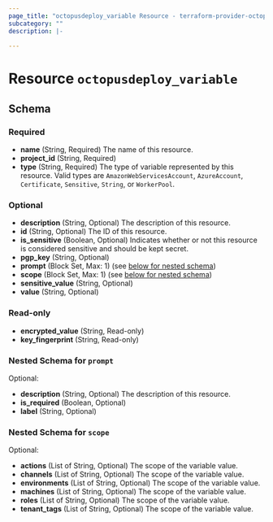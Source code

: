 ```yaml
---
page_title: "octopusdeploy_variable Resource - terraform-provider-octopusdeploy"
subcategory: ""
description: |-
  
---
```


# Resource `octopusdeploy_variable`





## Schema

### Required

- **name** (String, Required) The name of this resource.
- **project_id** (String, Required)
- **type** (String, Required) The type of variable represented by this resource. Valid types are `AmazonWebServicesAccount`, `AzureAccount`, `Certificate`, `Sensitive`, `String`, or `WorkerPool`.

### Optional

- **description** (String, Optional) The description of this resource.
- **id** (String, Optional) The ID of this resource.
- **is_sensitive** (Boolean, Optional) Indicates whether or not this resource is considered sensitive and should be kept secret.
- **pgp_key** (String, Optional)
- **prompt** (Block Set, Max: 1) (see [below for nested schema](#nestedblock--prompt))
- **scope** (Block Set, Max: 1) (see [below for nested schema](#nestedblock--scope))
- **sensitive_value** (String, Optional)
- **value** (String, Optional)

### Read-only

- **encrypted_value** (String, Read-only)
- **key_fingerprint** (String, Read-only)

<a id="nestedblock--prompt"></a>
### Nested Schema for `prompt`

Optional:

- **description** (String, Optional) The description of this resource.
- **is_required** (Boolean, Optional)
- **label** (String, Optional)


<a id="nestedblock--scope"></a>
### Nested Schema for `scope`

Optional:

- **actions** (List of String, Optional) The scope of the variable value.
- **channels** (List of String, Optional) The scope of the variable value.
- **environments** (List of String, Optional) The scope of the variable value.
- **machines** (List of String, Optional) The scope of the variable value.
- **roles** (List of String, Optional) The scope of the variable value.
- **tenant_tags** (List of String, Optional) The scope of the variable value.


